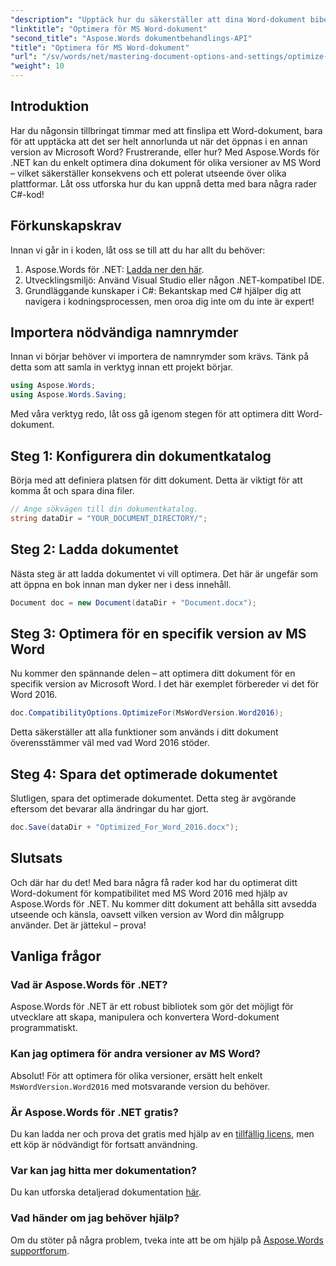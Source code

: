 ```yaml
---
"description": "Upptäck hur du säkerställer att dina Word-dokument bibehåller sin formatering och sitt utseende i olika Microsoft Word-versioner med hjälp av Aspose.Words för .NET."
"linktitle": "Optimera för MS Word-dokument"
"second_title": "Aspose.Words dokumentbehandlings-API"
"title": "Optimera för MS Word-dokument"
"url": "/sv/words/net/mastering-document-options-and-settings/optimize-for-ms-word-document/"
"weight": 10
---
```


## Introduktion

Har du någonsin tillbringat timmar med att finslipa ett Word-dokument, bara för att upptäcka att det ser helt annorlunda ut när det öppnas i en annan version av Microsoft Word? Frustrerande, eller hur? Med Aspose.Words för .NET kan du enkelt optimera dina dokument för olika versioner av MS Word – vilket säkerställer konsekvens och ett polerat utseende över olika plattformar. Låt oss utforska hur du kan uppnå detta med bara några rader C#-kod!

## Förkunskapskrav

Innan vi går in i koden, låt oss se till att du har allt du behöver:

1. Aspose.Words för .NET: [Ladda ner den här](https://releases.aspose.com/words/net/).
2. Utvecklingsmiljö: Använd Visual Studio eller någon .NET-kompatibel IDE.
3. Grundläggande kunskaper i C#: Bekantskap med C# hjälper dig att navigera i kodningsprocessen, men oroa dig inte om du inte är expert!

## Importera nödvändiga namnrymder

Innan vi börjar behöver vi importera de namnrymder som krävs. Tänk på detta som att samla in verktyg innan ett projekt börjar.

```csharp
using Aspose.Words;
using Aspose.Words.Saving;
```

Med våra verktyg redo, låt oss gå igenom stegen för att optimera ditt Word-dokument.

## Steg 1: Konfigurera din dokumentkatalog

Börja med att definiera platsen för ditt dokument. Detta är viktigt för att komma åt och spara dina filer.

```csharp
// Ange sökvägen till din dokumentkatalog.
string dataDir = "YOUR_DOCUMENT_DIRECTORY/";
```

## Steg 2: Ladda dokumentet

Nästa steg är att ladda dokumentet vi vill optimera. Det här är ungefär som att öppna en bok innan man dyker ner i dess innehåll.

```csharp
Document doc = new Document(dataDir + "Document.docx");
```

## Steg 3: Optimera för en specifik version av MS Word

Nu kommer den spännande delen – att optimera ditt dokument för en specifik version av Microsoft Word. I det här exemplet förbereder vi det för Word 2016.

```csharp
doc.CompatibilityOptions.OptimizeFor(MsWordVersion.Word2016);
```

Detta säkerställer att alla funktioner som används i ditt dokument överensstämmer väl med vad Word 2016 stöder.

## Steg 4: Spara det optimerade dokumentet

Slutligen, spara det optimerade dokumentet. Detta steg är avgörande eftersom det bevarar alla ändringar du har gjort.

```csharp
doc.Save(dataDir + "Optimized_For_Word_2016.docx");
```

## Slutsats

Och där har du det! Med bara några få rader kod har du optimerat ditt Word-dokument för kompatibilitet med MS Word 2016 med hjälp av Aspose.Words för .NET. Nu kommer ditt dokument att behålla sitt avsedda utseende och känsla, oavsett vilken version av Word din målgrupp använder. Det är jättekul – prova!

## Vanliga frågor

### Vad är Aspose.Words för .NET?
Aspose.Words för .NET är ett robust bibliotek som gör det möjligt för utvecklare att skapa, manipulera och konvertera Word-dokument programmatiskt.

### Kan jag optimera för andra versioner av MS Word?
Absolut! För att optimera för olika versioner, ersätt helt enkelt `MsWordVersion.Word2016` med motsvarande version du behöver.

### Är Aspose.Words för .NET gratis?
Du kan ladda ner och prova det gratis med hjälp av en [tillfällig licens](https://purchase.aspose.com/temporary-license/), men ett köp är nödvändigt för fortsatt användning.

### Var kan jag hitta mer dokumentation?
Du kan utforska detaljerad dokumentation [här](https://reference.aspose.com/words/net/).

### Vad händer om jag behöver hjälp?
Om du stöter på några problem, tveka inte att be om hjälp på [Aspose.Words supportforum](https://forum.aspose.com/c/words/8).